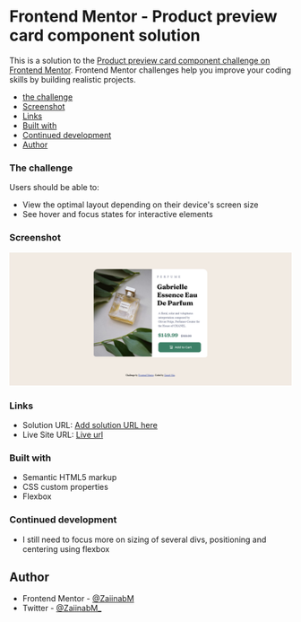 # Frontend Mentor - Product preview card component solution

This is a solution to the [Product preview card component challenge on Frontend Mentor](https://www.frontendmentor.io/challenges/product-preview-card-component-GO7UmttRfa). Frontend Mentor challenges help you improve your coding skills by building realistic projects. 

  - [the challenge](#the-challenge)
  - [Screenshot](#screenshot)
  - [Links](#links)
  - [Built with](#built-with)
  - [Continued development](#continued-development)
- [Author](#author)

### The challenge

Users should be able to:

- View the optimal layout depending on their device's screen size
- See hover and focus states for interactive elements

### Screenshot

![](images/screenshot-sol.png)

### Links

- Solution URL: [Add solution URL here](https://zaiinabm.github.io/Product-preview-card-component/)
- Live Site URL: [Live url](file:///C:/Users/Zainab/Downloads/product-preview-card-component-main/product-preview-card-component-main/index.html)

### Built with

- Semantic HTML5 markup
- CSS custom properties
- Flexbox

### Continued development
-  I still need to focus more on sizing of several divs, positioning and centering using flexbox


## Author

- Frontend Mentor - [@ZaiinabM](https://www.frontendmentor.io/profile/ZaiinabM)
- Twitter - [@ZaiinabM_](https://www.twitter.com/ZaiinabM_)
